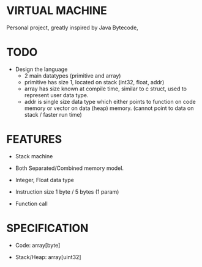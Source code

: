 # VIRTUAL MACHINE

Personal project, greatly inspired by Java Bytecode, 

# TODO

- Design the language
	- 2 main datatypes (primitive and array)
	- primitive has size 1, located on stack (int32, float, addr)
	- array has size known at compile time, similar to c struct, used to represent user data type.
	- addr is single size data type which either points to function on code memory or vector on data (heap) memory. (cannot point to data on stack / faster run time)

# FEATURES

- Stack machine

- Both Separated/Combined memory model.

- Integer, Float data type

- Instruction size 1 byte / 5 bytes (1 param)

- Function call

# SPECIFICATION

- Code: array[byte]

- Stack/Heap: array[uint32]
